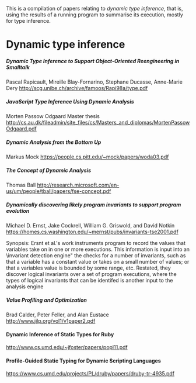 This is a compilation of papers relating to _dynamic type inference_, that is,
using the results of a running program to summarise its execution, mostly for type inference.

# Dynamic type inference

##### Dynamic Type Inference to Support Object-Oriented Reengineering in Smalltalk
Pascal Rapicault, Mireille Blay-Fornarino, Stephane Ducasse, Anne-Marie Dery
http://scg.unibe.ch/archive/famoos/Rapi98a/type.pdf

##### JavaScript Type Inference Using Dynamic Analysis
Morten Passow Odgaard
Master thesis
http://cs.au.dk/fileadmin/site_files/cs/Masters_and_diplomas/MortenPassowOdgaard.pdf


##### Dynamic Analysis from the Bottom Up
Markus Mock
https://people.cs.pitt.edu/~mock/papers/woda03.pdf

##### The Concept of Dynamic Analysis
Thomas Ball
http://research.microsoft.com/en-us/um/people/tball/papers/fse-concept.pdf

##### Dynamically discovering likely program invariants to support program evolution
Michael D. Ernst, Jake Cockrell, William G. Griswold, and David Notkin
https://homes.cs.washington.edu/~mernst/pubs/invariants-tse2001.pdf

Synopsis:
Ersnt et al.'s work instruments program to record the values that variables take on in one or more executions. This information is input into an
\invariant detection engine" the checks for a number of invariants, such as that
a variable has a constant value or takes on a small number of values; or that a variables value is bounded by some range, etc. Restated, they discover logical
invariants over a set of program executions, where the types of logical invariants
that can be identifed is another input to the analysis engine

##### Value Profiling and Optimization
Brad Calder, Peter Feller, and Alan Eustace
http://www.jilp.org/vol1/v1paper2.pdf

#### Dynamic Inference of Static Types for Ruby
http://www.cs.umd.edu/~jfoster/papers/popl11.pdf

#### Profile-Guided Static Typing for Dynamic Scripting Languages
https://www.cs.umd.edu/projects/PL/druby/papers/druby-tr-4935.pdf

